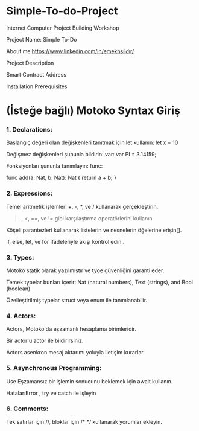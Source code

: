 # Simple-To-do-Project
Internet Computer Project Building Workshop

Project Name: Simple To-Do

About me
<a>https://www.linkedin.com/in/emekhsıldır/</a>

Project Description

Smart Contract Address

Installation Prerequisites

# (İsteğe bağlı) Motoko Syntax Giriş
### 1. Declarations:

Başlangıç değeri olan değişkenleri tanıtmak için let kullanın: let x = 10

Değişmez değişkenleri şununla bildirin: var: var PI = 3.14159;

Fonksiyonları şununla tanımlayın: func:

func add(a: Nat, b: Nat): Nat {
  return a + b;
}

### 2. Expressions:

Temel aritmetik işlemleri +, -, *, ve / kullanarak gerçekleştirin.

 >, <, ==, ve != gibi karşılaştırma operatörlerini kullanın

Köşeli parantezleri kullanarak listelerin ve nesnelerin öğelerine erişin[].

if, else, let, ve for ifadeleriyle akışı kontrol edin..

### 3. Types:

Motoko statik olarak yazılmıştır ve tyoe güvenliğini garanti eder.

Temek typelar bunları içerir: Nat (natural numbers), Text (strings), and Bool (boolean).

Özelleştirilmiş typelar  struct veya enum ile tanımlanabilir.

### 4. Actors:

Actors, Motoko'da eşzamanlı hesaplama birimleridir.

Bir actor'u actor ile bildirirsiniz.

Actors asenkron mesaj aktarımı yoluyla iletişim kurarlar.

### 5. Asynchronous Programming:

Use Eşzamansız bir işlemin sonucunu beklemek için await  kullanın.

HatalarıError , try ve catch ile işleyin

### 6. Comments:

Tek satırlar için //, bloklar için /* */ kullanarak yorumlar ekleyin.

